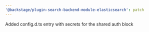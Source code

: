 ```yaml
---
'@backstage/plugin-search-backend-module-elasticsearch': patch
---
```


Added config.d.ts entry with secrets for the shared auth block
